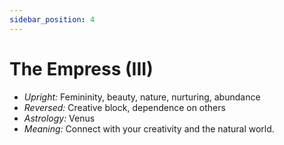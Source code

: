 ```yaml
---
sidebar_position: 4
---
```


# The Empress (III)

- *Upright:* Femininity, beauty, nature, nurturing, abundance
- *Reversed:* Creative block, dependence on others
- *Astrology:* Venus
- *Meaning:* Connect with your creativity and the natural world.
